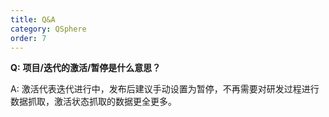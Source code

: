 ```yaml
---
title: Q&A
category: QSphere
order: 7
---
```


**Q:** **项目/迭代的激活/暂停是什么意思？**

A: 激活代表迭代进行中，发布后建议手动设置为暂停，不再需要对研发过程进行数据抓取，激活状态抓取的数据更全更多。
